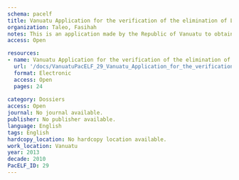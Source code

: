 ```yaml
---
schema: pacelf
title: Vanuatu Application for the verification of the elimination of LF as a public health problem Draft 4 17 July 2013
organization: Taleo, Fasihah
notes: This is an application made by the Republic of Vanuatu to obtain the verification of the elimination of lymphatic filariasis in that country.
access: Open

resources:
- name: Vanuatu Application for the verification of the elimination of LF as a public health problem Draft 4 17 July 2013
  url: '/docs/VanuatuPacELF_29_Vanuatu_Application_for_the_verification_of_the_elimination_of_LF_as_a_public_health_problem_Draft_4_17_July_2013.pdf'
  format: Electronic
  access: Open
  pages: 24
 
category: Dossiers
access: Open
journal: No journal available.
publisher: No publisher available. 
language: English 
tags: English 
hardcopy_location: No hardcopy location available.
work_location: Vanuatu
year: 2013
decade: 2010
PacELF_ID: 29
---
```

